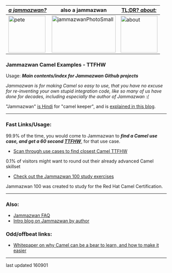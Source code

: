|[**_a jammazwan?_**](https://betterologist.net/2016/06/jammazwan-for-hire/)|also a jammazwan|[TL;DR? _about:_](https://youtu.be/vea51DzmXyA)|
| --- | --- | --- |
|<img class="style-svg" src="https://betterologist.net/wp-content/uploads/2016/05/pete-300x297.jpg" alt="pete" width="116" height="115" />|<img class="style-svg" src="https://betterologist.net/wp-content/uploads/2016/05/jammazwanPhotoSmall.png" alt="jammazwanPhotoSmall" width="200" height="116" />|[<img class="style-svg" src="https://betterologist.net/wp-content/uploads/2016/05/jamzVid1.png" alt="about" width="115" height="115" />](https://youtu.be/vea51DzmXyA)|

### Jammazwan Camel Examples - TTFHW 

Usage: **_Main contents/index for Jammazwan Github projects_**

   *Jammazwan is for making Camel so easy to use, that you have no excuse for re-inventing your own stupid integration code, like so many of us have done for decades, including especially the author of Jammazwan :(*
   
"Jammazwan" [is Hindi](href="https://books.google.com/books?id=_kWROaer5UsC&amp;pg=PA1138&amp;lpg=PA1138&amp;dq=jammazwan+camel+keeper+hindi&amp;source=bl&amp;ots=7FaF5BXK_F&amp;sig=Cg-U5ORP3dHrFycaCFvo34GdpZ0&amp;hl=en&amp;sa=X&amp;ved=0ahUKEwj8v4OV3YbNAhVjpIMKHSYUB_oQ6AEIHDAA#v=onepage&amp;q=jammazwan%20camel%20keeper%20hindi&amp;f=false) for "camel keeper", and is [explained in this blog](https://betterologist.net/2016/05/jammazwan-projects-for-learning-apache-camel/).

---

### Fast Links/Usage:

99.9% of the time, you would come to Jammazwan to **_find a Camel use case, and get a 60 second [TTFHW](http://www.programmableweb.com/news/six-ways-to-accelerate-time-to-first-hello-world/2012/07/31#apiu)_**, for that use case.

  * [Scan through use cases to find closest Camel TTFHW](https://github.com/jammazwan/jammazwan.x_index)
  
0.1% of visitors might want to round out their already advanced Camel skillset

 * [Check out the Jammazwan 100 study exercises](https://github.com/jammazwan/jammazwan.100)
 
 Jammazwan 100 was created to study for the Red Hat Camel Certification.

---

### Also:

 * [Jammazwan FAQ](https://betterologist.net/2016/06/jammazwan-faq/)
 * [Intro blog on Jammazwan by author](https://betterologist.net/2016/05/jammazwan-projects-for-learning-apache-camel/)

### Odd/offbeat links:

  * [Whitepaper on why Camel can be a bear to learn, and how to make it easier](https://betterologist.net/2016/05/months-to-learn-camel/)
  
---

last updated 160901
